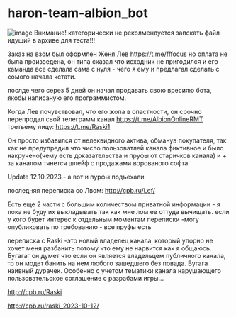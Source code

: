 # haron-team-albion_bot
![image](https://github.com/vlaskinarita/haron-team-albion_bot/assets/120003563/89c1661c-42a7-4793-a4d4-568925711054)
Внимание! категорически не реколмендуется запскать файл идущий в архиве для теста!!!

Заказ на взом был оформлен  Женя Лев https://t.me/fffocus но оплата не была произведена, он типа сказал что исходник не пригодился и его каманда все сделала сама с нуля - чего я ему и предлагал сделать с сомого начала кстати.

послде чего серез 5 дней он начал продавать свою вресияю бота, якобы написаную его программистом.

Когда Лев почувствовал, что его жопа в опастности, он срочно перепродал свой телеграмм канал https://t.me/AlbionOnlineRMT третьему лицу: https://t.me/Raski1

Он просто избавился от нелеквидного актива, обманув покупателя, так как не предупредил что число пользоватлей канала фиктивное и было накручено(чему есть доказательства и пруфы от старичков канала) 
и + за каналом тянется шлейф с продажами ворованого софта

Update 12.10.2023 - а вот и пурфы подъехали

последняя переписка со Лвом: http://cpb.ru/Lef/

Есть еще 2 части с большим количеством приватной информации - я пока не буду их выкладывать так как мне лом ее оттуда вычищать.
если у кого будет интерес к отдельным моментам переписки  -могу опубликовать по требованию - все пруфы есть

переписка с Raski  -это новый владелец канала, который упорно не хочет меня разбанить потому что ему не нарвится как я общаюсь. 
Бугагаг он думет что если он является владельцем публичного канала, то он модет банить на нем любого зашедшего без повада.
Бугага наивный дурачек. Особенно с учетом тематики канала нарушающего пользовательское соглашение с разрабами игры...

http://cpb.ru/Raski

http://cpb.ru/raski_2023-10-12/
